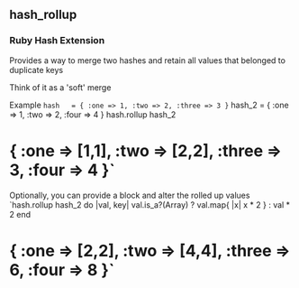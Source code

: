 ## hash_rollup ##

### Ruby Hash Extension ###

Provides a way to merge two hashes and retain all values that belonged to duplicate keys

Think of it as a 'soft' merge

Example
`hash   = { :one => 1, :two => 2, :three => 3 }`
hash_2 = { :one => 1, :two => 2, :four => 4 }
hash.rollup hash_2
# { :one => [1,1], :two => [2,2], :three => 3, :four => 4 }`

Optionally, you can provide a block and alter the rolled up values
`hash.rollup hash_2 do |val, key|
  val.is_a?(Array) ? val.map{ |x| x * 2 } : val * 2
end
# { :one => [2,2], :two => [4,4], :three => 6, :four => 8 }`